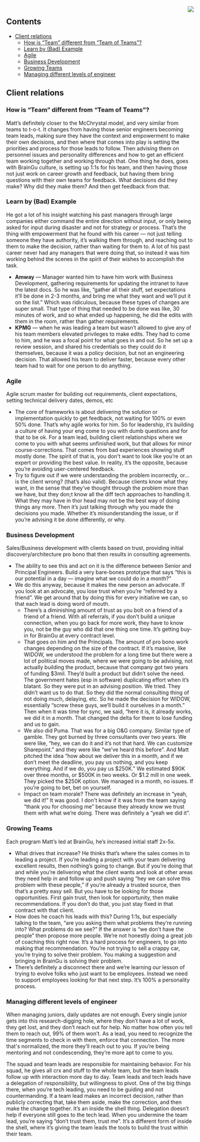 <img align="right" src="https://github.com/braingu/tadpole/blob/master/images/TLP/TLPAmber.png">

## Contents

- [Client relations](#client-relations)
  * [How is “Team” different from “Team of Teams”?](#how-is-team-different-from-team-of-teams)
  * [Learn by (Bad) Example](#learn-by-bad-example)
  * [Agile](#agile)
  * [Business Development](#business-development)
  * [Growing Teams](#growing-teams)
  * [Managing different levels of engineer](#Managing-different-levels-of-engineer)

## Client relations

### How is “Team” different from “Team of Teams”?

Matt’s definitely closer to the McChrystal model, and very similar from teams to t-o-t. It changes from having those senior engineers becoming team leads, making sure they have the context and empowerment to make their own decisions, and then where that comes into play is setting the priorities and process for those leads to follow. Then advising them on personnel issues and personality differences and how to get an efficient team working together and working through that. One thing he does, goes with BrainGu culture, is setting up 1:1s for his team, and then having those not just work on career growth and feedback, but having them bring questions with their own teams for feedback. What decisions did they make? Why did they make them? And then get feedback from that.

### Learn by (Bad) Example

He got a lot of his insight watching his past managers through large companies either command the entire direction without input, or only being asked for input during disaster and not for strategy or process. That’s the thing with empowerment that he found with his career — not just telling someone they have authority, it’s walking them through, and reaching out to them to make the decision, rather than waiting for them to. A lot of his past career never had any managers that were doing that, so instead it was him working behind the scenes in the spirit of their wishes to accomplish the task.

*   **Amway** — Manager wanted him to have him work with Business Development, gathering requirements for updating the intranet to have the latest docs. So he was like, “gather all their stuff, set expectations it’ll be done in 2-3 months, and bring me what they want and we’ll put it on the list.” Which was ridiculous, because these types of changes are super small. That type of thing that needed to be done was like, 30 minutes of work, and so what ended up happening, he did the edits with them in the room, rather than gather requirements.
*   **KPMG** — when he was leading a team but wasn’t allowed to give any of his team members elevated privileges to make edits. They had to come to him, and he was a focal point for what goes in and out. So he set up a review session, and shared his credentials so they could do it themselves, because it was a policy decision, but not an engineering decision. That allowed his team to deliver faster, because every other team had to wait for one person to do anything.



### Agile

Agile scrum master for building out requirements, client expectations, setting technical delivery dates, demos, etc

*   The core of frameworks is about delivering the solution or implementation quickly to get feedback, not waiting for 100% or even 50% done. That’s why agile works for him. So for leadership, it’s building a culture of having your eng come to you with dumb questions and for that to be ok. For a team lead, building client relationships where we come to you with what seems unfinished work, but that allows for minor course-corrections. That comes from bad experiences showing stuff mostly done. The spirit of that is, you don't want to look like you’re ot an expert or providing the best value. In reality, it’s the opposite, because you’re avoiding user-centered feedback.
*   Try to figure out if we were understanding the problem incorrectly, or… is the client wrong? (that’s also valid). Because clients know what they want, in the sense that they’ve thought through the problem more than we have, but they don;t know all the diff tech approaches to handling it. What they may have in thor head may not be the best way of doing things any more. Then it’s just talking through why you made the decisions you made. Whether it’s misunderstanding the issue, or if you’re advising it be done differently, or why.


### Business Development

Sales/Business development with clients based on trust, providing initial discovery/architecture pro bono that then results in consulting agreements.

*   The ability to see this and act on it is the difference between Senior and Principal Engineers. Build a very bare-bones prototype that says “this is our potential in a day — imagine what we could do in a month?”
*   We do this anyway, because it makes the new person an advocate. If you look at an advocate, you lose trust when you’re “referred by a friend”. We get around that by doing this for every initiative we can, so that each lead is doing word of mouth.
    *   There’s a diminishing amount of trust as you bolt on a friend of a friend of a friend. With all referrals, if you don’t build a unique connection, when you go back for more work, they have to know you, not be the guy who did that one thing one time. It’s getting buy-in for BrainGu at every contract level.
    *   That goes on him and the Principals. The amount of pro bono work changes depending on the size of the contract. If it’s massive, like WIDOW, we understood the problem for a long time but there were a lot of political moves made, where we were going to be advising, not actually building the product, because that company got two years of funding $3mil. They’d built a product but didn’t solve the need. The government hates (esp in software) duplicating effort when it’s blatant. So they were put in an advising position. We tried. They didn’t want us to do that. So they did the normal consulting thing of not doing much, delaying, etc. So he made the decision for WIDOW, essentially “screw these guys, we’ll build it ourselves in a month.” Then when it was time for sync, we said, “here it is, it already works, we did it in a month. That changed the delta for them to lose funding and us to gain.
    *   We also did Puma. That was for a big O&G company. Similar type of gamble. They got burned by three consultants over two years. We were like, “hey, we can do it and it’s not that hard. We can customize Sharepoint.” and they were like “we’ve heard this before”. And Matt pitched the idea “how about we deliver this in a month, and if we don’t meet the deadline, you pay us nothing, and you keep everything. And if we do, you pay us $250K.” We estimated $90K over three months, or $500K in two weeks. Or $1.2 mill in one week. They picked the $250K option.  We managed in a month, no issues. If you’re going to bet, bet on yourself.
    *   Impact on team morale? There was definitely an increase in “yeah, we did it!” It was good. I don't know if it was from the team saying “thank you for choosing me” because they already know we trust them with what we’re doing. There was definitely a “yeah we did it”.


### Growing Teams

Each program Matt’s led at BrainGu, he’s increased initial staff 2x-5x.

*   What drives that increase? He thinks that’s where the sales comes in to leading a project. If you’re leading a project with your team delivering excellent results, then nothing’s going to change. But if you’re doing that and while you’re delivering what the client wants and look at other areas they need help in and follow up and push saying “hey we can solve this problem with these people,” if you’re already a trusted source, then that’s a pretty easy sell. But you have to be looking for those opportunities. First gain trust, then look for opportunity, then make recommendations. If you don’t do that, you just stay fixed in that contract with that client.
*   How does he coach his leads with this? During 1:1s, but especially talking to the team, “are you asking them what problems they’re running into? What problems do we see?” If the answer is “we don’t have the people” then propose more people. We’re not honestly doing a great job of coaching this right now. It’s a hard process for engineers, to go into making that recommendation. You’re not trying to sell a crappy car, you’re trying to solve their problem. You making a suggestion and bringing in BrainGu is solving their problem.
*   There’s definitely a disconnect there and we’re learning our lesson of trying to evolve folks who just want to be employees. Instead we need to support employees looking for that next step. It’s 100% a personality process.

### Managing different levels of engineer

When managing juniors, daily updates are not enough. Every single junior gets into this research-digging hole, where they don’t have a lot of work, they get lost, and they don’t reach out for help. No matter how often you tell them to reach out, 99% of them won’t. As a lead, you need to recognize the time segments to check in with them, enforce that connection. The more that's normalized, the more they’ll  reach out to you. If you’re being mentoring and not condescending, they’re more apt to come to you.

The squad and team leads are responsible for maintaining behavior. For his squad, he gives all crx and stuff to the whole team, but the team leads follow up with interaction more day to day. Team leads and tech leads have a delegation of responsibility, but willingness to pivot. One of the big things there, when you’re tech leading, you need to be guiding and not countermanding. If a team lead makes an incorrect decision, rather than publicly correcting that, take them aside, make the correction, and then make the change together. It’s an inside the shell thing. Delegation doesn’t help if everyone still goes to the tech lead. When you undermine the team lead, you’re saying “don’t trust them, trust me”. It’s a different form of inside the shell, where it’s giving the team leads the tools to build the trust within their team.
